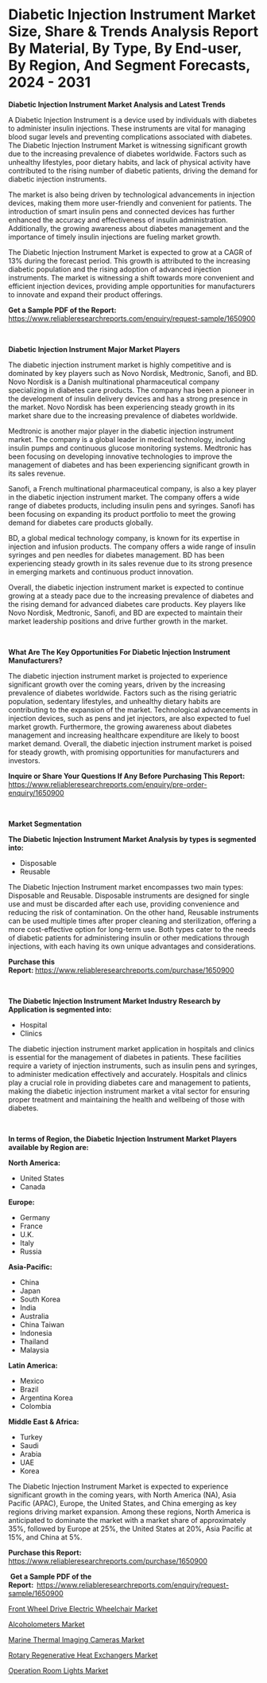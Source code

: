 <p><h1>Diabetic Injection Instrument Market Size, Share & Trends Analysis Report By Material, By Type, By End-user, By Region, And Segment Forecasts, 2024 - 2031</h1></p><p><strong>Diabetic Injection Instrument Market Analysis and Latest Trends</strong></p>
<p><p>A Diabetic Injection Instrument is a device used by individuals with diabetes to administer insulin injections. These instruments are vital for managing blood sugar levels and preventing complications associated with diabetes. The Diabetic Injection Instrument Market is witnessing significant growth due to the increasing prevalence of diabetes worldwide. Factors such as unhealthy lifestyles, poor dietary habits, and lack of physical activity have contributed to the rising number of diabetic patients, driving the demand for diabetic injection instruments.</p><p>The market is also being driven by technological advancements in injection devices, making them more user-friendly and convenient for patients. The introduction of smart insulin pens and connected devices has further enhanced the accuracy and effectiveness of insulin administration. Additionally, the growing awareness about diabetes management and the importance of timely insulin injections are fueling market growth.</p><p>The Diabetic Injection Instrument Market is expected to grow at a CAGR of 13% during the forecast period. This growth is attributed to the increasing diabetic population and the rising adoption of advanced injection instruments. The market is witnessing a shift towards more convenient and efficient injection devices, providing ample opportunities for manufacturers to innovate and expand their product offerings.</p></p>
<p><strong>Get a Sample PDF of the Report:&nbsp;</strong> <a href="https://www.reliableresearchreports.com/enquiry/request-sample/1650900">https://www.reliableresearchreports.com/enquiry/request-sample/1650900</a></p>
<p>&nbsp;</p>
<p><strong>Diabetic Injection Instrument Major Market Players</strong></p>
<p><p>The diabetic injection instrument market is highly competitive and is dominated by key players such as Novo Nordisk, Medtronic, Sanofi, and BD. Novo Nordisk is a Danish multinational pharmaceutical company specializing in diabetes care products. The company has been a pioneer in the development of insulin delivery devices and has a strong presence in the market. Novo Nordisk has been experiencing steady growth in its market share due to the increasing prevalence of diabetes worldwide.</p><p>Medtronic is another major player in the diabetic injection instrument market. The company is a global leader in medical technology, including insulin pumps and continuous glucose monitoring systems. Medtronic has been focusing on developing innovative technologies to improve the management of diabetes and has been experiencing significant growth in its sales revenue.</p><p>Sanofi, a French multinational pharmaceutical company, is also a key player in the diabetic injection instrument market. The company offers a wide range of diabetes products, including insulin pens and syringes. Sanofi has been focusing on expanding its product portfolio to meet the growing demand for diabetes care products globally.</p><p>BD, a global medical technology company, is known for its expertise in injection and infusion products. The company offers a wide range of insulin syringes and pen needles for diabetes management. BD has been experiencing steady growth in its sales revenue due to its strong presence in emerging markets and continuous product innovation.</p><p>Overall, the diabetic injection instrument market is expected to continue growing at a steady pace due to the increasing prevalence of diabetes and the rising demand for advanced diabetes care products. Key players like Novo Nordisk, Medtronic, Sanofi, and BD are expected to maintain their market leadership positions and drive further growth in the market.</p></p>
<p>&nbsp;</p>
<p><strong>What Are The Key Opportunities For Diabetic Injection Instrument Manufacturers?</strong></p>
<p><p>The diabetic injection instrument market is projected to experience significant growth over the coming years, driven by the increasing prevalence of diabetes worldwide. Factors such as the rising geriatric population, sedentary lifestyles, and unhealthy dietary habits are contributing to the expansion of the market. Technological advancements in injection devices, such as pens and jet injectors, are also expected to fuel market growth. Furthermore, the growing awareness about diabetes management and increasing healthcare expenditure are likely to boost market demand. Overall, the diabetic injection instrument market is poised for steady growth, with promising opportunities for manufacturers and investors.</p></p>
<p><strong>Inquire or Share Your Questions If Any Before Purchasing This Report:</strong> <a href="https://www.reliableresearchreports.com/enquiry/pre-order-enquiry/1650900">https://www.reliableresearchreports.com/enquiry/pre-order-enquiry/1650900</a></p>
<p>&nbsp;</p>
<p><strong>Market Segmentation</strong></p>
<p><strong>The Diabetic Injection Instrument Market Analysis by types is segmented into:</strong></p>
<p><ul><li>Disposable</li><li>Reusable</li></ul></p>
<p><p>The Diabetic Injection Instrument market encompasses two main types: Disposable and Reusable. Disposable instruments are designed for single use and must be discarded after each use, providing convenience and reducing the risk of contamination. On the other hand, Reusable instruments can be used multiple times after proper cleaning and sterilization, offering a more cost-effective option for long-term use. Both types cater to the needs of diabetic patients for administering insulin or other medications through injections, with each having its own unique advantages and considerations.</p></p>
<p><strong>Purchase this Report:&nbsp;</strong><a href="https://www.reliableresearchreports.com/purchase/1650900">https://www.reliableresearchreports.com/purchase/1650900</a></p>
<p>&nbsp;</p>
<p><strong>The Diabetic Injection Instrument Market Industry Research by Application is segmented into:</strong></p>
<p><ul><li>Hospital</li><li>Clinics</li></ul></p>
<p><p>The diabetic injection instrument market application in hospitals and clinics is essential for the management of diabetes in patients. These facilities require a variety of injection instruments, such as insulin pens and syringes, to administer medication effectively and accurately. Hospitals and clinics play a crucial role in providing diabetes care and management to patients, making the diabetic injection instrument market a vital sector for ensuring proper treatment and maintaining the health and wellbeing of those with diabetes.</p></p>
<p>&nbsp;</p>
<p><strong>In terms of Region, the Diabetic Injection Instrument Market Players available by Region are:</strong></p>
<p>
    <p> <strong> North America: </strong>
        <ul>
            <li>United States</li>
            <li>Canada</li>
        </ul>
        </p> 
    <p> <strong> Europe: </strong>
        <ul>
            <li>Germany</li>
            <li>France</li>
            <li>U.K.</li>
            <li>Italy</li>
            <li>Russia</li>
        </ul>
        </p> 
    <p> <strong> Asia-Pacific: </strong>
        <ul>
            <li>China</li>
            <li>Japan</li>
            <li>South Korea</li>
            <li>India</li>
            <li>Australia</li>
            <li>China Taiwan</li>
            <li>Indonesia</li>
            <li>Thailand</li>
            <li>Malaysia</li>
        </ul>
        </p> 
    <p> <strong> Latin America: </strong>
        <ul>
            <li>Mexico</li>
            <li>Brazil</li>
            <li>Argentina Korea</li>
            <li>Colombia</li>
        </ul>
        </p> 
    <p> <strong> Middle East & Africa: </strong>
        <ul>
            <li>Turkey</li>
            <li>Saudi</li>
            <li>Arabia</li>
            <li>UAE</li>
            <li>Korea</li>
        </ul>
    </p>
    </p>
<p><p>The Diabetic Injection Instrument Market is expected to experience significant growth in the coming years, with North America (NA), Asia Pacific (APAC), Europe, the United States, and China emerging as key regions driving market expansion. Among these regions, North America is anticipated to dominate the market with a market share of approximately 35%, followed by Europe at 25%, the United States at 20%, Asia Pacific at 15%, and China at 5%.</p></p>
<p><strong>Purchase this Report: </strong><a href="https://www.reliableresearchreports.com/purchase/1650900">https://www.reliableresearchreports.com/purchase/1650900</a></p>
<p>&nbsp;<strong>Get a Sample PDF of the Report:&nbsp;&nbsp;</strong><a href="https://www.reliableresearchreports.com/enquiry/request-sample/1650900">https://www.reliableresearchreports.com/enquiry/request-sample/1650900</a></p>
<p><strong></strong></p>
<p><p><a href="https://medium.com/p/f048cba5bca2/edit">Front Wheel Drive Electric Wheelchair Market</a></p><p><a href="https://medium.com/p/f5ba8b50b218/edit">Alcoholometers Market</a></p><p><a href="https://github.com/myacatherineblakecaczo9vcsw/Market-Research-Report-List-1/blob/main/marine-thermal-imaging-cameras-market.md">Marine Thermal Imaging Cameras Market</a></p><p><a href="https://github.com/irfadac/Market-Research-Report-List-1/blob/main/rotary-regenerative-heat-exchangers-market.md">Rotary Regenerative Heat Exchangers Market</a></p><p><a href="https://medium.com/p/b8e5725dff49/edit">Operation Room Lights Market</a></p></p>